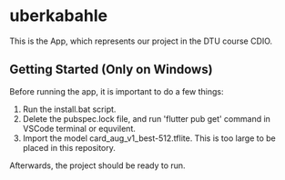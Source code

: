 # uberkabahle

This is the App, which represents our project in the DTU course CDIO.

## Getting Started (Only on Windows)

Before running the app, it is important to do a few things:
1. Run the install.bat script.
2. Delete the pubspec.lock file, and run 'flutter pub get' command in VSCode terminal or equvilent.
3. Import the model card_aug_v1_best-512.tflite. This is too large to be placed in this repository.

Afterwards, the project should be ready to run.
